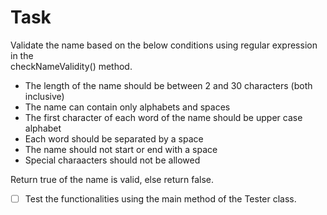 # Task

Validate the name based on the below conditions using regular expression in the  
checkNameValidity() method.

- The length of the name should be between 2 and 30 characters (both inclusive)
- The name can contain only alphabets and spaces
- The first character of each word of the name should be upper case alphabet
- Each word should be separated by a space
- The name should not start or end with a space
- Special charaacters should not be allowed

Return true of the name is valid, else return false.

- [ ] Test the functionalities using the main method of the Tester class.
